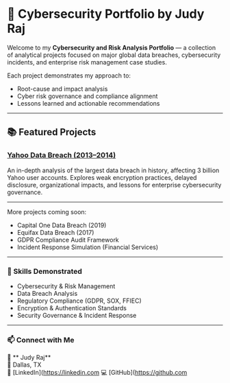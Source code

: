 # 🧩 Cybersecurity Portfolio by Judy Raj

Welcome to my **Cybersecurity and Risk Analysis Portfolio** — a collection of analytical projects focused on major global data breaches, cybersecurity incidents, and enterprise risk management case studies.  

Each project demonstrates my approach to:
- Root-cause and impact analysis  
- Cyber risk governance and compliance alignment  
- Lessons learned and actionable recommendations  

---

## 📚 Featured Projects

### [Yahoo Data Breach (2013–2014)](./yahoo-data-breach-2013-2014)
An in-depth analysis of the largest data breach in history, affecting 3 billion Yahoo user accounts. Explores weak encryption practices, delayed disclosure, organizational impacts, and lessons for enterprise cybersecurity governance.

---

More projects coming soon:
- Capital One Data Breach (2019)
- Equifax Data Breach (2017)
- GDPR Compliance Audit Framework
- Incident Response Simulation (Financial Services)

---

### 🧠 Skills Demonstrated
- Cybersecurity & Risk Management  
- Data Breach Analysis  
- Regulatory Compliance (GDPR, SOX, FFIEC)  
- Encryption & Authentication Standards  
- Security Governance & Incident Response  

---

### 📫 Connect with Me
👤 ** Judy Raj**  
📍 Dallas, TX  
🔗 [LinkedIn](https://linkedin.com
💻 [GitHub](https://github.com

